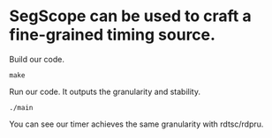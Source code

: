 # SegScope can be used to craft a fine-grained timing source.

Build our code.
```
make
```

Run our code. It outputs the granularity and stability.
```
./main 
```

You can see our timer achieves the same granularity with rdtsc/rdpru.
